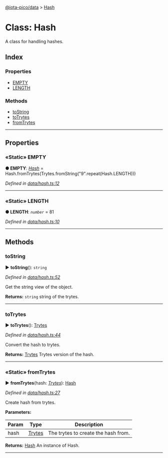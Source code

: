 [@iota-pico/data](../README.md) > [Hash](../classes/hash.md)



# Class: Hash


A class for handling hashes.

## Index

### Properties

* [EMPTY](hash.md#empty)
* [LENGTH](hash.md#length)


### Methods

* [toString](hash.md#tostring)
* [toTrytes](hash.md#totrytes)
* [fromTrytes](hash.md#fromtrytes)



---
## Properties
<a id="empty"></a>

### «Static» EMPTY

**●  EMPTY**:  *[Hash](hash.md)*  =  Hash.fromTrytes(Trytes.fromString("9".repeat(Hash.LENGTH)))

*Defined in [data/hash.ts:12](https://github.com/iotaeco/iota-pico-data/blob/5a71c27/src/data/hash.ts#L12)*





___

<a id="length"></a>

### «Static» LENGTH

**●  LENGTH**:  *`number`*  = 81

*Defined in [data/hash.ts:10](https://github.com/iotaeco/iota-pico-data/blob/5a71c27/src/data/hash.ts#L10)*





___


## Methods
<a id="tostring"></a>

###  toString

► **toString**(): `string`



*Defined in [data/hash.ts:52](https://github.com/iotaeco/iota-pico-data/blob/5a71c27/src/data/hash.ts#L52)*



Get the string view of the object.




**Returns:** `string`
string of the trytes.






___

<a id="totrytes"></a>

###  toTrytes

► **toTrytes**(): [Trytes](trytes.md)



*Defined in [data/hash.ts:44](https://github.com/iotaeco/iota-pico-data/blob/5a71c27/src/data/hash.ts#L44)*



Convert the hash to trytes.




**Returns:** [Trytes](trytes.md)
Trytes version of the hash.






___

<a id="fromtrytes"></a>

### «Static» fromTrytes

► **fromTrytes**(hash: *[Trytes](trytes.md)*): [Hash](hash.md)



*Defined in [data/hash.ts:27](https://github.com/iotaeco/iota-pico-data/blob/5a71c27/src/data/hash.ts#L27)*



Create hash from trytes.


**Parameters:**

| Param | Type | Description |
| ------ | ------ | ------ |
| hash | [Trytes](trytes.md)   |  The trytes to create the hash from. |





**Returns:** [Hash](hash.md)
An instance of Hash.






___


